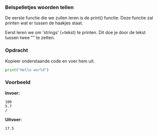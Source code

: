 ### Belspelletjes woorden tellen

De eerste functie die we zullen leren is de print() functie. Deze functie zal printen wat er tussen de haakjes staat. 

Eerst leren we om 'strings' (=tekst) te printen. Dit doe je door de tekst tussen twee "" te zetten.

### Opdracht
Kopieer onderstaande code en voer hem uit.

```python
print("Hello world")
```

### Voorbeeld

**Invoer:**

    100
    5.7
    /

**Uitvoer:**

    17.5
